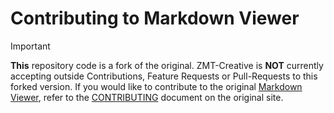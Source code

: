 # Contributing to Markdown Viewer

> [!IMPORTANT]
> **This** repository code is a fork of the original. ZMT-Creative is **NOT** currently accepting
> outside Contributions, Feature Requests or Pull-Requests to this forked version. If you would
> like to contribute to the original [Markdown Viewer](https://github.com/c3er/mdview), refer
> to the [CONTRIBUTING](https://github.com/c3er/mdview/blob/master/CONTRIBUTING.md) document on
> the original site.

<!-- COMMENT OUT ORIGINAL CONTRIBUTING.md

> [!NOTE]
> - Markdown Viewer is referred to as "the tool" below.
> - The project maintainer is referred to as "the author" below

## Bugs and feature requests

If the tool does not behave as expected in any way or you miss some feature, you may want to [report an issue](https://github.com/c3er/mdview/issues/new/choose). When reporting ensure following points:

- Do you have [the latest version](https://github.com/c3er/mdview/releases/latest)?
- Is the issue [already reported](https://github.com/c3er/mdview/issues?q=)?
    - If an issue exists and is still open, you may give it a thumbs up reaction as signal to the tool author.
    - A closed issue may be closed, because a bug is fixed only seemingly or the author did not consider the reported behavior or missing feature as to be fixed
        - **Seemingly fixed bug:** feel free to reopen the issue and provide additional information (see below)
        - **Issues not considered to be fixed:** you may provide some additional arguments, why the author was wrong at not fixing this issue🙂
- The issue provides all needed information (see below)

### Needed information

For missing features and "strange behavior", the author needs a good description of the expected behavior.

For things like exception messages, application crashes or non working menu points, following information is helpful:

- Exact steps to reproduce the bug
- Operating system
    - For Windows, the version should be sufficient, e.g. "20H2". If you are not sure, which exact version you have, press the key combination `Win+R` and type `winver`.
    - On Linux just all the information about your environment that may be appropriate🙂

## Code contribution

If you like to add some feature or fix an apparent bug, it is recommended to open an issue explaining the change first. This makes it possible to discuss the feature or bug fix first and makes sure that you don't put to much work in the case that the author does not want that particular change to his tool.

Though, in some cases, like fixing a typo, it may be easier to just open a pull request directly. Opening an issue first is just a recommendation.

Use GitHub's [pull request mechanism](https://github.com/c3er/mdview/compare) to propose your contribution.

Please ensure following points:

- All automated tests pass by running `npm run test-all`
    - If a test fails after a fresh clone/checkout on your machine (i.e. without any changes by you), it is very clearly a bug and and an issue with all needed information about your environment would be very appreciated.
- The code is formatted properly by running `npm run fix`
- Your changes do not have any merge conflicts with the current state of the master branch
- For your convenience it is recommended that you make your changes not on the master branch but on an extra feature branch

### Development environment

#### Requirements

The tool is developed and tested locally under Windows and macOS. Both at the current version. The continuous integration uses the latest Ubuntu version as provided by GitHub.

A [local Git installation](https://git-scm.com/) is needed. For Windows, there is a GUI named [Git Extensions](https://gitextensions.github.io/).

[Node.js](https://nodejs.org/en/) including the NPM package manager is needed. If your Node.js version is too old, the unit tests and some other scripts may fail because of syntax errors. On a Linux machine you can [use NVM](https://www.freecodecamp.org/news/how-to-install-node-js-on-ubuntu-and-update-npm-to-the-latest-version/) to install the latest LTS version.

After cloning the Git repository, type `npm install`. NPM may put some warnings while installing the packages.

#### Recommendations

The author uses [Visual Studio Code](https://code.visualstudio.com/) as editor. Some plugins are helpful for this project:

- [EditorConfig](https://marketplace.visualstudio.com/items?itemName=EditorConfig.EditorConfig)
- [ESLint](https://marketplace.visualstudio.com/items?itemName=dbaeumer.vscode-eslint): Currently, a flag has to be set for support of the new ESLint configuration file format:
  ![Screenshot of ESLint setting in VS Code to enable ESLint's flat config format](doc/assets/screenshot-vs-code-eslint-setting.png)
- [Prettier](https://marketplace.visualstudio.com/items?itemName=esbenp.prettier-vscode): Some fine tuning in the settings may be required. Also, it is recommended to use Prettier as VS Code's formatter and enable automatic formatting at saving.

The icon is made with help of [Inkscape](https://inkscape.org/en/) and [ImageMagick](https://www.imagemagick.org). While the application icon does not look too bad, a proper icon for Markdown *documents* is missing yet.

#### Commands

##### `npm start`

Starts a new instance for development.

`npm start path/to/file.md` starts an instance with the given file open.

##### Testing

`npm test` runs the unit tests.

`npm run test-int` runs unit and integration tests.

`npm run lint` checks the code style.

`npm run test-all` does linting and runs all tests.

`npm run fix` fixes linting (style) issues that can be fixed automatically.

##### `npm run dist`

Builds the setup packages for the current operating system, plus some additional files. Windows, macOS and Linux are supported.

### Debugging

Main and renderer processes have to be debugged independently of each other.

#### Main process

The main process can be debugged with [Visual Studio Code](https://code.visualstudio.com/). A `launch.json` is in the repository.

#### Renderer process

The renderer process (`index.html` and `index.js`) must be debugged with help of the Electron development tools by calling in the main menu "Tools" -> "Developer tools" or by pressing the F10 key.

#### Tests

For debugging the currently opened test spec file is a configuration provided for VS Code's `launch.json`.

The integration tests cannot be debugged currently, i.e. one can only work with `console.log` statements.

### Troubleshooting

You may encounter some issue when trying to build the Electron distribution i.e. the build may (partially) fail. A possible fix is described here [not able to build installer/uninstaller (ERR_ELECTRON_BUILDER_CANNOT_EXECUTE)](doc/development-build-installer-issue.md)

See [section Startup speed in the README](README.md#startup-speed) for known delays under Windows. If you observe a big delay at application startup, you should add the  development path of the application to your virus scanner exclusion list. This workaround may also help with other Electron applications.

-->
